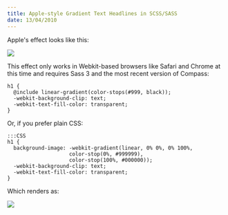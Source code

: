 ```yaml
--- 
title: Apple-style Gradient Text Headlines in SCSS/SASS
date: 13/04/2010
---
```


Apple's effect looks like this:

<img src="http://src.sencha.io/-15/http://dl.dropbox.com/u/102356/Screenshot.png" />

This effect only works in Webkit-based browsers like Safari and Chrome at this time and requires Sass 3 and the most recent version of Compass:

    h1 {
      @include linear-gradient(color-stops(#999, black));
      -webkit-background-clip: text;
      -webkit-text-fill-color: transparent;
    }

Or, if you prefer plain CSS:

    :::CSS
    h1 {
      background-image: -webkit-gradient(linear, 0% 0%, 0% 100%, 
                        color-stop(0%, #999999), 
                        color-stop(100%, #000000));
      -webkit-background-clip: text;
      -webkit-text-fill-color: transparent;
    }

Which renders as:

<img src="http://src.sencha.io/-15/http://dl.dropbox.com/u/102356/Screenshot-1.png" />
